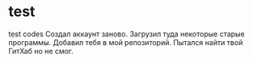 # test
test codes
Создал аккаунт заново. Загрузил туда некоторые старые программы. Добавил тебя в мой репозиторий. Пытался найти твой ГитХаб но не смог. 
